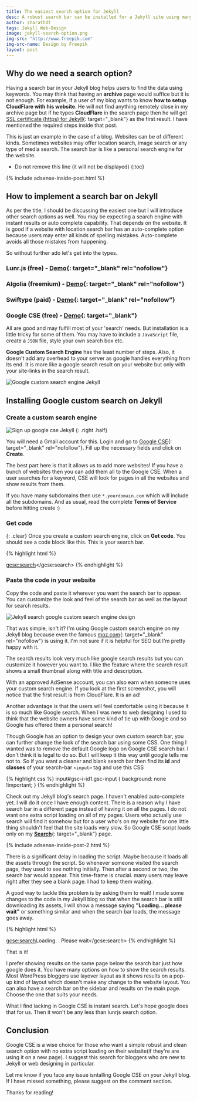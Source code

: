 ```yaml
---
title: The easiest search option for Jekyll
desc: A robust search bar can be installed for a Jekyll site using many ways. But I'm discussing the easiest one here. We are using Google's custom search engine which doesn't add any overhead to our website.
author: sharathdt
tags: Jekyll Web-Design
image: jekyll-search-option.png
img-src: "http://www.freepik.com"
img-src-name: Design by Freepik
layout: post
---
```



## Why do we need a search option?
Having a search bar in your Jekyll blog helps users to find the data using keywords. You may think that having an **archive** page would suffice but it is not enough. For example, if a user of my blog wants to know **how to setup CloudFlare with his website**. He will not find anything remotely close in my archive page but if he types **CloudFlare** in the search page then he will get [SSL certificate (https) for Jekyll](https://www.google.com/url?q=http://blog.webjeda.com/jekyll-ssl/){: target="_blank"} as the first result. I have mentioned the required steps inside that post.

This is just an example in the case of a blog. Websites can be of different kinds. Sometimes websites may offer location search, image search or any type of media search. The search bar is like a personal search engine for the website.

* Do not remove this line (it will not be displayed) 
{:toc}

{% include adsense-inside-post.html %}

## How to implement a search bar on Jekyll
As per the title, I should be discussing the easiest one but I will introduce other search options as well. You may be expecting a search engine with instant results or auto complete capability. That depends on the website. It is good if a website with location search bar has an auto-complete option because users may enter all kinds of spelling mistakes. Auto-complete avoids all those mistakes from happening.


So without further ado let's get into the types.

### Lunr.js (free) - [Demo](https://olivernn.github.io/moonwalkers/){: target="_blank" rel="nofollow"}

### Algolia (freemium) - [Demo](http://fontawesome.io/icons//){: target="_blank" rel="nofollow"}

### Swiftype (paid) - [Demo](http://wholebodyresearch.com/){: target="_blank" rel="nofollow"}

### Google CSE (free) - [Demo](/search){: target="_blank"}




All are good and may fulfill most of your 'search' needs. But installation is a little tricky for some of them. You may have to include a ``JavaScript`` file, create a ``JSON`` file, style your own search box etc.

**Google Custom Search Engine** has the least number of steps. Also, it doesn't add any overhead to your server as google handles everything from its end. It is more like a google search result on your website but only with your site-links in the search result.

![Google custom search engine Jekyll](/images/google-custom-search-engine-jekyll.png)



## Installing Google custom search on Jekyll

### Create a custom search engine


![Sign up google cse Jekyll](/images/sign-up-google-cse-jekyll.png)
{: .right .half}

You will need a Gmail account for this. Login and go to [Google CSE](https://cse.google.com){: target="_blank" rel="nofollow"}. Fill up the necessary fields and click on **Create**.

The best part here is that it allows us to add more websites! If you have a bunch of websites then you can add them all to the Google CSE. When a user searches for a keyword, CSE will look for pages in all the websites and show results from them.


If you have many subdomains then use ``*.yourdomain.com`` which will include all the subdomains. And as usual, read the complete **Terms of Service** before hitting create :)

### Get code
{: .clear}
Once you create a custom search engine, click on **Get code**. You should see a code block like this. This is your search bar.

{% highlight html %}
<script>
  (function() {
    var cx = '000124122121016203706:yoijr22b2m8';
    var gcse = document.createElement('script');
    gcse.type = 'text/javascript';
    gcse.async = true;
    gcse.src = 'https://cse.google.com/cse.js?cx=' + cx;
    var s = document.getElementsByTagName('script')[0];
    s.parentNode.insertBefore(gcse, s);
  })();
</script>
<gcse:search></gcse:search>
{% endhighlight %}

### Paste the code in your website
Copy the code and paste it wherever you want the search bar to appear. You can customize the look and feel of the search bar as well as the layout for search results.

![Jekyll search google custom search engine design](/images/jekyll-search-google-custom-search-engine-design.png)

That was simple, isn't it? I'm using Google custom search engine on my Jekyll blog because even the famous [moz.com](https://moz.com/pages/search_results){: target="_blank" rel="nofollow"} is using it. I'm not sure if it is helpful for SEO but I'm pretty happy with it.

The search results look very much like google search results but you can customize it however you want to. I like the feature where the search result shows a small thumbnail along with title and description.

With an approved AdSense account, you can also earn when someone uses your custom search engine. If you look at the first screenshot, you will notice that the first result is from CloudFlare. It is an ad! 

Another advantage is that the users will feel comfortable using it because it is so much like Google search. When I was new to web designing I used to think that the website owners have some kind of tie up with Google and so Google has offered them a personal search!

Though Google has an option to design your own custom search bar, you can further change the look of the search bar using some CSS. One thing I wanted was to remove the default Google logo on Google CSE search bar. I don't think it is legal to do so. But I will keep it this way until google tells me not to. So if you want a cleaner and blank search bar then find its **id** and **classes** of your search-bar ``<input>`` tag and use this CSS

{% highlight css %}
input#gsc-i-id1.gsc-input {
    background: none !important;
}
{% endhighlight %}

Check out my Jekyll blog's search page. I haven't enabled auto-complete yet. I will do it once I have enough content. There is a reason why I have search bar in a different page instead of having it on all the pages. I do not want one extra script loading on all of my pages. Users who actually use search will find it somehow but for a user who's on my website for one little thing shouldn't feel that the site loads very slow. So Google CSE script loads only on my [**Search**](/search/){: target="_blank"} page.

{% include adsense-inside-post-2.html %}


There is a significant delay in loading the script. Maybe because it loads all the assets through the script. So whenever someone visited the search page, they used to see nothing initially. Then after a second or two, the search bar would appear. This time-frame is crucial. many users may leave right after they see a blank page. I had to keep them waiting.

A good way to tackle this problem is by asking them to wait! I made some changes to the code in my Jekyll blog so that when the search bar is still downloading its assets, I will show a message saying **"Loading... please wait"** or something similar and when the search bar loads, the message goes away.

{% highlight html %}
<script>
  (function() {
    var cx = '000124122121016203706:yoijr22b2m8';
    var gcse = document.createElement('script');
    gcse.type = 'text/javascript';
    gcse.async = true;
    gcse.src = 'https://cse.google.com/cse.js?cx=' + cx;
    var s = document.getElementsByTagName('script')[0];
    s.parentNode.insertBefore(gcse, s);
  })();
</script>
<gcse:search>Loading. . Please wait</gcse:search>
{% endhighlight %}

That is it! 

I prefer showing results on the same page below the search bar just how google does it. You have many options on how to show the search results. Most WordPress bloggers use layover layout as it shows results on a pop-up kind of layout which doesn't make any change to the website layout. You can also have a search bar on the sidebar and results on the main page. Choose the one that suits your needs.

What I find lacking in Google CSE is instant search. Let's hope google does that for us. Then it won't be any less than lunrjs search option.


## Conclusion
Google CSE is a wise choice for those who want a simple robust and clean search option with no extra script loading on their website(if they're are using it on a new page). I suggest this search for bloggers who are new to Jekyll or web designing in particular.

Let me know if you face any issue isntalling Google CSE on your Jekyll blog. If I have missed something, please suggest on the comment section.

Thanks for reading!